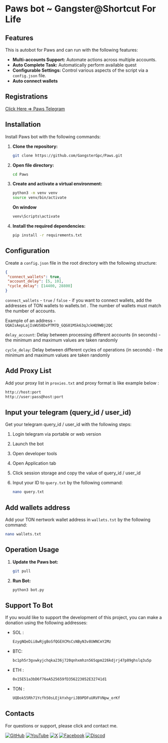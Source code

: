 # Paws bot ~ Gangster@Shortcut For Life

## Features

This is autobot for Paws and can run with the following features:
- **Multi-accounts Support:** Automate actions across multiple accounts. 
- **Auto Complete Task:** Automatically perform available quest
- **Configurable Settings:** Control various aspects of the script via a `config.json` file.
- **Auto connect wallets**

## Registrations 

 [Click Here => Paws Telegram](https://t.me/PAWSOG_bot/PAWS?startapp=I4LVa5Tt)



## Installation

Install Paws bot with the following commands:

1. **Clone the repository:**
   ```bash
   git clone https://github.com/GangsterGpc/Paws.git
   ```
2. **Open file directory:**
   ```bash
   cd Paws
   ```
3. **Create and activate a virtual environment:**
    ```bash
   python3 -m venv venv
   source venv/bin/activate
   ```
   **On window** 
   ```bash
   venv\Scripts\activate
   ```   
4. **Install the required dependencies:**
   ```bash
   pip install -r requirements.txt
   ```   

## Configuration
Create a `config.json` file in the root directory with the following structure:
   ```json
{
    "connect_wallets": true,
    "account_delay": [5, 10],
    "cycle_delay": [14400, 28800]
}
   ```

`connect_wallets` - `true` / `false` - if you want to connect wallets, add the addresses of TON wallets to wallets.txt . The number of wallets must match the number of accounts. 

Example of an address - `UQAIsAepLajIsWU58DxPTM7D_GQG01MSk63qJckHQ9WBj2QC`

`delay_account`: Delay between processing different accounts (in seconds) - the minimum and maximum values are taken randomly

`cycle_delay`: Delay between different cycles of operations (in seconds) - the minimum and maximum values are taken randomly

## Add Proxy List

Add your proxy list in `proxies.txt` and proxy format is like example below :
```bash
http://host:port
http://user:pass@host:port
```

## Input your telegram (query_id / user_id)

Get your telegram query_id / user_id with the following steps:
1. Login telegram via portable or web version
2. Launch the bot
3. Open developer tools 
4. Open Application tab
5. Click session storage and copy the value of query_id / user_id
6. Input your ID to ` query.txt ` by the following command:

   ```bash
   nano query.txt
   ```

## Add wallets address
Add your TON nertwork wallet address in `wallets.tst` by the following command:
   ```bash
   nano wallets.txt
   ```

## Operation Usage
1. **Update the Paws bot:**
   ```bash
   git pull 
   ```
2. **Run Bot:**   

   ```bash
   python3 bot.py
   ```


## Support To Bot
If you would like to support the development of this project, you can make a donation using the following addresses:

-  SOL : 
   ```bash
   EzygNQeDii8wRjgBoSfQGEXCMsCsNByN3v8UWNCmY2Mz
   ```
-  BTC: 
   ```bash
   bc1ph5r3gvwkyjchqka236j720qnhxmhzn565qpm226kdjrj47p89ghslq3u5p
   ```
-  ETH : 
   ```bash
   0x15E51a3bD6f76eA525659fD356223052E32741d1
   ```
-  TON : 
   ```bash
   UQDok55Rh71Ycfh50sLEjkYxhgriJB9PDFuURVFVNpw_orKf
   ```

## Contacts
For questions or support, please click and contact me.

[![GitHub](https://img.icons8.com/color/96/github--v1.png)](https://github.com/GangsterGpc)
[![YouTube](https://img.icons8.com/color/96/youtube-play.png)](https://www.youtube.com/@Shortcut_4_Life)
[![X](https://img.icons8.com/nolan/96/twitterx.png)](https://x.com/gangster_gpc)
[![Facebook](https://img.icons8.com/fluency/96/facebook.png)](https://facebook.com/shortcut4life)
[![Discod](https://img.icons8.com/color/96/discord-new-logo.png)](https://discord.com/channels/@gangster_gpc)
